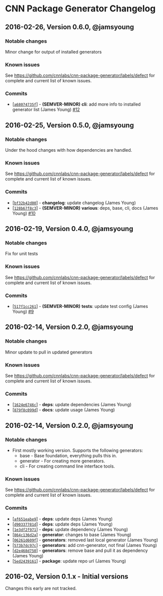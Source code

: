 # CNN Package Generator Changelog

## 2016-02-26, Version 0.6.0, @jamsyoung

### Notable changes

Minor change for output of installed generators

### Known issues

See https://github.com/cnnlabs/cnn-package-generator/labels/defect for complete
and current list of known issues.


### Commits

* [[`a68074735f`](https://github.com/cnnlabs/cnn-package-generator/commit/a68074735f)] - **(SEMVER-MINOR)** **cli**: add more info to installed generator list (James Young) [#12](https://github.com/cnnlabs/cnn-package-generator/pull/12)




## 2016-02-25, Version 0.5.0, @jamsyoung

### Notable changes

Under the hood changes with how dependencies are handled.

### Known issues

See https://github.com/cnnlabs/cnn-package-generator/labels/defect for complete
and current list of known issues.


### Commits

* [[`bf32b42d00`](https://github.com/cnnlabs/cnn-package-generator/commit/bf32b42d00)] - **changelog**: update changelog (James Young)
* [[`128b67f8c3`](https://github.com/cnnlabs/cnn-package-generator/commit/128b67f8c3)] - **(SEMVER-MINOR)** **various**: deps, base, cli, docs (James Young) [#10](https://github.com/cnnlabs/cnn-package-generator/pull/10)




## 2016-02-19, Version 0.4.0, @jamsyoung

### Notable changes

Fix for unit tests

### Known issues

See https://github.com/cnnlabs/cnn-package-generator/labels/defect for complete
and current list of known issues.


### Commits

* [[`517f1cc261`](https://github.com/cnnlabs/cnn-package-generator/commit/517f1cc261)] - **(SEMVER-MINOR)** **tests**: update test config (James Young) [#9](https://github.com/cnnlabs/cnn-package-generator/pull/9)




## 2016-02-14, Version 0.2.0, @jamsyoung

### Notable changes

Minor update to pull in updated generators


### Known issues

See https://github.com/cnnlabs/cnn-package-generator/labels/defect for complete
and current list of known issues.


### Commits

* [[`1624e6746c`](https://github.com/cnnlabs/cnn-package-generator/commit/1624e6746c)] - **deps**: update dependencies (James Young)
* [[`879f8c099d`](https://github.com/cnnlabs/cnn-package-generator/commit/879f8c099d)] - **docs**: update usage (James Young)




## 2016-02-14, Version 0.2.0, @jamsyoung

### Notable changes

- First mostly working version.  Supports the following generators:
  - base - Base foundation, everything pulls this in.
  - generator - For creating more generators.
  - cli - For creating command line interface tools.


### Known issues

See https://github.com/cnnlabs/cnn-package-generator/labels/defect for complete
and current list of known issues.


### Commits

* [[`af651eabe9`](https://github.com/cnnlabs/cnn-package-generator/commit/af651eabe9)] - **deps**: update deps (James Young)
* [[`d90337781d`](https://github.com/cnnlabs/cnn-package-generator/commit/d90337781d)] - **deps**: update deps (James Young)
* [[`1e3df2f971`](https://github.com/cnnlabs/cnn-package-generator/commit/1e3df2f971)] - **deps**: update dependency (James Young)
* [[`864c136d2a`](https://github.com/cnnlabs/cnn-package-generator/commit/864c136d2a)] - **generator**: changes to base (James Young)
* [[`06261d609f`](https://github.com/cnnlabs/cnn-package-generator/commit/06261d609f)] - **generators**: removed last local generator (James Young)
* [[`573b7dc97c`](https://github.com/cnnlabs/cnn-package-generator/commit/573b7dc97c)] - **generators**: add cnn-generator, not final (James Young)
* [[`d2e468d750`](https://github.com/cnnlabs/cnn-package-generator/commit/d2e468d750)] - **generators**: remove base and pull it as dependency (James Young)
* [[`5ed2439161`](https://github.com/cnnlabs/cnn-package-generator/commit/5ed2439161)] - **package**: update repo url (James Young)




## 2016-02, Version 0.1.x - Initial versions
Changes this early are not tracked.
